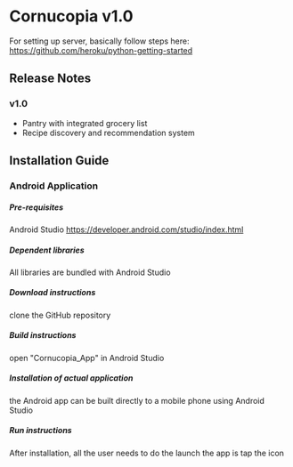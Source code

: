 # Cornucopia v1.0

For setting up server, basically follow steps here: https://github.com/heroku/python-getting-started

## Release Notes

### v1.0

 * Pantry with integrated grocery list
 * Recipe discovery and recommendation system
 
## Installation Guide

### Android Application
##### Pre-requisites
Android Studio https://developer.android.com/studio/index.html

##### Dependent libraries
All libraries are bundled with Android Studio

##### Download instructions
clone the GitHub repository

##### Build instructions
open "Cornucopia_App" in Android Studio

##### Installation of actual application
the Android app can be built directly to a mobile phone using Android Studio

##### Run instructions
After installation, all the user needs to do the launch the app is tap the icon
